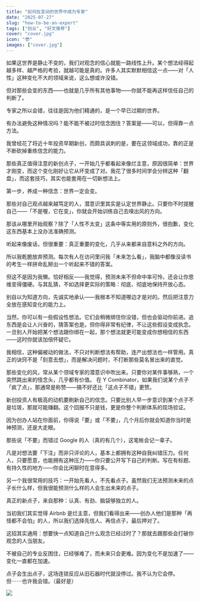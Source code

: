 ```yaml
---
title: "如何在变动的世界中成为专家"
date: "2025-07-27"
slug: "how-to-be-an-expert"
tags: ["创业", "好文推荐"]
cover: "cover.jpg"
icon: "😎"
images: ["cover.jpg"]
---
```

如果这世界是静止不变的，我们对观念的信心就能一路线性上升。某个想法经得起越多样、越严格的考验，就越可能是真的。许多人其实默默相信这一点——对「人性」这种变化不大的领域来说，这么想或许没错。



但对那些会变的东西——也就是几乎所有其他事物——你就不能再这样信任自己的判断了。



专家之所以会错，往往是因为他们精通的，是一个早已过期的世界。



有办法避免这种情况吗？能不能不被过时信念困住？答案是——可以，但得靠一点方法。



我曾经花了将近十年投资早期新创，而颇具讽刺的是，要在这领域成功，靠的正是不断砍掉重练信念的能力。



那些真正值得注意的新创点子，一开始几乎都看起来像烂主意，原因很简单：世界才刚变，而这个变化刚好让它从坏变成了对。我花了很多时间学会分辨这种「翻盘」，而这套技巧，其实也能套用在一切新想法上。



第一步，养成一种信念：世界一定会变。



那些对自己观点越来越笃定的人，潜意识里其实是认定世界静止。只要你不时提醒自己——「不是喔，它在变」，你就会开始训练自己去嗅出风的方向。



那该从哪里开始观察？除了「人性不太变」这条中等实用的原则外，很抱歉，变化这东西基本上没办法准确预测。



听起来像废话，但很重要：真正重要的变化，几乎从来都来自意料之外的方向。



所以我乾脆放弃预测。每次有人在访问里问我「未来怎么看」，我脑中都像没读书的考生一样拼命乱掰出一个听起来不错的答案。



但这不是因为我懒。恰好相反——我觉得，预测未来不但命中率可怜，还会让你思维变得僵硬。与其乱猜，不如选择更实际的策略：彻底、彻底地保持开放心态。



别自以为知道方向，先诚实地承认——我根本不知道哪边才是对的。然后把注意力全放在感知变化的能力上。



当然，你可以有一些假设性想法。它们会稍微绑住你没错，但也会驱动你前进。追东西是会让人兴奋的，猜答案也是。但你得非常有纪律，不让这些假设变成执念。
一旦别人开始把某个想法跟你绑在一起，那个想法就更可能变成你想相信的东西——这时你就该加倍怀疑它。



我相信，这种偏被动的做法，不只对判断想法有帮助，连产出想法也一样管用。真正的诀窍不是「刻意去想」，而是解决问题时，不打断那些莫名冒出来的直觉。



那些变化的风，常从某个领域专家的潜意识中吹出来。只要你对某件事够熟，一个突然跳出来的怪念头，几乎都有价值。
在 Y Combinator，如果我们说某个点子「疯了点」，那通常是称赞——搞不好还比「这点子不错」更赞。



新创投资人有极高的动机要刷新自己的信念。只要比别人早一步意识到某个点子不是垃圾，那就可能赚翻。这个回报不只是钱，更是你整个判断体系的现场验证。



因为创办人站在你面前，你得说「要」或「不要」，几个月后你就会知道你当时是神预测，还是大走眼。



那些说「不要」而错过 Google 的人（真的有几个），这笔帐会记一辈子。



凡是对想法要「下注」而非只评论的人，基本上都拥有这种自我纠错压力。任何人，只要愿意，也能拥有这种压力——你只要公开写下自己的判断。写在有标题、有持久性的地方——你会比闲聊时在意得多。



另一个我很常用的技巧：一开始先看人，不先看点子。虽然我们无法预测未来的点子长什么样，但我很能预测什么样的人会生出未来的点子。



真正的新点子，来自那种：认真、有劲、脑袋够独立的人。



当初我们其实觉得 Airbnb 是烂主意，但我们看得出来——创办人他们是那种「再怪都不会怕」的人，所以我们选择先信人、再信点子，最后押对了。



这招其实通用：想要快一点知道自己什么观念已经过时了？那就去跟那些会打破你观念的人当朋友。



不被自己的专业反困住，已经够难了，而未来只会更难。因为变化不是加速了——变化一直都在加速。



点子会生出点子，这场连锁反应从旧石器时代就没停过。我不认为它会停。
但⋯⋯也许我会错。（最好是）




![](https://prod-files-secure.s3.us-west-2.amazonaws.com/112d0858-5090-4d34-a606-b75eb8d65fd2/46476355-9cf3-4e99-9b7a-3531bc426380/1000202064.png?X-Amz-Algorithm=AWS4-HMAC-SHA256&X-Amz-Content-Sha256=UNSIGNED-PAYLOAD&X-Amz-Credential=ASIAZI2LB466U23R6EOQ%2F20250909%2Fus-west-2%2Fs3%2Faws4_request&X-Amz-Date=20250909T191006Z&X-Amz-Expires=3600&X-Amz-Security-Token=IQoJb3JpZ2luX2VjEHMaCXVzLXdlc3QtMiJGMEQCIHX%2FhJyLb7mONH9OqpFn5JduZ0oG83WZ1SyhAxoCZfLzAiBVppBFIH4is66vXhgngsrWi20TXocuzyFp4NcgcAXj%2BCqIBAjb%2F%2F%2F%2F%2F%2F%2F%2F%2F%2F8BEAAaDDYzNzQyMzE4MzgwNSIMZxeqhnpijqM0SkIcKtwDl64o31TIgtB7RO0EW43Puxr6aj56HwBvxEDt210vZS8zW4bvtsVnknMwc1Zenc%2BzTlPLmY%2FlM%2BTSkbtR%2BfslDTwKgtgA%2F%2Bvkr6lFFa1QCvSwPSojYFfgcOivFWJNraR%2BUDDBNZGX5OZKlrQX4mmIhjBkJYdUXHOH2dEBYMhx%2BGAJnP5o%2Bfz35Uqtyc1RcmDyzpBfvDoDPv%2FqRV%2FsWZMOwrpi0WHmUvcZV4YvQXRqQMglb1%2FVq%2Bfa%2FhHg0q875KN%2FgoCgIWA4uqcWQNlPY270qQYRSeJQqgQL8OvfmO46IpDRW7537wZaifSLDdOKxk%2BrPpktWeTPULSz9D7SvsS9HY8tIpDwfsmUMO7XJNaiRUUo2KXwgtwYTcDrnxsF1Pbx1%2FhZnmRTUy6sRDW8DVTrlWQNH8AAW7sSn8%2FKtoNcBc2TmCVmK26wipMZ14kD5kdizgTR%2FNyr%2FjTllsaET5Odkrtvi20k6KLKi0opgWy2WwrMwUogMkT%2FDLPyBdVoSw3%2BccOlWyIwgWk0ik6rgbt0NBsmd4fP647x3TsEdGDAQdzdR5lsxpZt08gQ5pM%2FcSF3sPGhdvyTC8dLWSVowZyA3mv1fDVg6I3Skpg5fAK4nAyWLn9CNK%2FiOS5ZBc4w0t6BxgY6pgG5rZlRZvwAVAGds0Pbc369Ooue4HMLhbVhYVhWCDOZFcu2Frd6W5Iz1x5d7Qh%2F0JBvlZs%2BW0OXhIRLOovvZf5xmSiR%2Bh9CiWyaMezctklntuRP4HOOBSPi5cQWAdIrUgbGBWMgGWuGrC66QKfYuZknp6olIYtCSBCGWkyxwSaAteif2q%2Bg4hE9S8wrqwpG%2FkXD8sgALdYI0LUIjkMzVnlK9Ja0Zw%2Fp&X-Amz-Signature=de52c76c9580cb5e6e8882a0f9a38bd54654d45d90d71f65379bb2b5b425aa77&X-Amz-SignedHeaders=host&x-amz-checksum-mode=ENABLED&x-id=GetObject)

